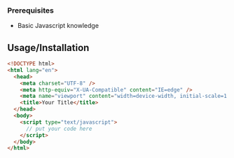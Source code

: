 ### Prerequisites

- Basic Javascript knowledge

## Usage/Installation

```html
<!DOCTYPE html>
<html lang="en">
  <head>
    <meta charset="UTF-8" />
    <meta http-equiv="X-UA-Compatible" content="IE=edge" />
    <meta name="viewport" content="width=device-width, initial-scale=1.0" />
    <title>Your Title</title>
  </head>
  <body>
    <script type="text/javascript">
      // put your code here
    </script>
  </body>
</html>

```
